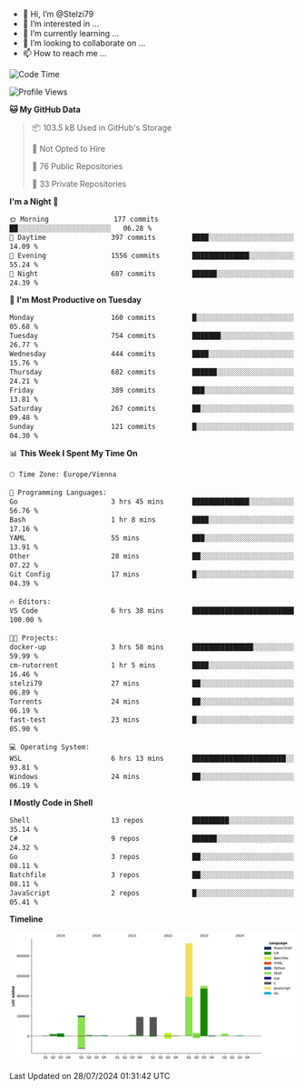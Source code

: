 - 👋 Hi, I’m @Stelzi79
- 👀 I’m interested in ...
- 🌱 I’m currently learning ...
- 💞️ I’m looking to collaborate on ...
- 📫 How to reach me ...

<!--START_SECTION:waka-->
![Code Time](http://img.shields.io/badge/Code%20Time-1%2C014%20hrs%206%20mins-blue)

![Profile Views](http://img.shields.io/badge/Profile%20Views-0-blue)

**🐱 My GitHub Data** 

> 📦 103.5 kB Used in GitHub's Storage 
 > 
> 🚫 Not Opted to Hire
 > 
> 📜 76 Public Repositories 
 > 
> 🔑 33 Private Repositories 
 > 
**I'm a Night 🦉** 

```text
🌞 Morning                177 commits         ██░░░░░░░░░░░░░░░░░░░░░░░   06.28 % 
🌆 Daytime                397 commits         ████░░░░░░░░░░░░░░░░░░░░░   14.09 % 
🌃 Evening                1556 commits        ██████████████░░░░░░░░░░░   55.24 % 
🌙 Night                  687 commits         ██████░░░░░░░░░░░░░░░░░░░   24.39 % 
```
📅 **I'm Most Productive on Tuesday** 

```text
Monday                   160 commits         █░░░░░░░░░░░░░░░░░░░░░░░░   05.68 % 
Tuesday                  754 commits         ███████░░░░░░░░░░░░░░░░░░   26.77 % 
Wednesday                444 commits         ████░░░░░░░░░░░░░░░░░░░░░   15.76 % 
Thursday                 682 commits         ██████░░░░░░░░░░░░░░░░░░░   24.21 % 
Friday                   389 commits         ███░░░░░░░░░░░░░░░░░░░░░░   13.81 % 
Saturday                 267 commits         ██░░░░░░░░░░░░░░░░░░░░░░░   09.48 % 
Sunday                   121 commits         █░░░░░░░░░░░░░░░░░░░░░░░░   04.30 % 
```


📊 **This Week I Spent My Time On** 

```text
🕑︎ Time Zone: Europe/Vienna

💬 Programming Languages: 
Go                       3 hrs 45 mins       ██████████████░░░░░░░░░░░   56.76 % 
Bash                     1 hr 8 mins         ████░░░░░░░░░░░░░░░░░░░░░   17.16 % 
YAML                     55 mins             ███░░░░░░░░░░░░░░░░░░░░░░   13.91 % 
Other                    28 mins             ██░░░░░░░░░░░░░░░░░░░░░░░   07.22 % 
Git Config               17 mins             █░░░░░░░░░░░░░░░░░░░░░░░░   04.39 % 

🔥 Editors: 
VS Code                  6 hrs 38 mins       █████████████████████████   100.00 % 

🐱‍💻 Projects: 
docker-up                3 hrs 58 mins       ███████████████░░░░░░░░░░   59.99 % 
cm-rutorrent             1 hr 5 mins         ████░░░░░░░░░░░░░░░░░░░░░   16.46 % 
stelzi79                 27 mins             ██░░░░░░░░░░░░░░░░░░░░░░░   06.89 % 
Torrents                 24 mins             ██░░░░░░░░░░░░░░░░░░░░░░░   06.19 % 
fast-test                23 mins             █░░░░░░░░░░░░░░░░░░░░░░░░   05.90 % 

💻 Operating System: 
WSL                      6 hrs 13 mins       ███████████████████████░░   93.81 % 
Windows                  24 mins             ██░░░░░░░░░░░░░░░░░░░░░░░   06.19 % 
```

**I Mostly Code in Shell** 

```text
Shell                    13 repos            █████████░░░░░░░░░░░░░░░░   35.14 % 
C#                       9 repos             ██████░░░░░░░░░░░░░░░░░░░   24.32 % 
Go                       3 repos             ██░░░░░░░░░░░░░░░░░░░░░░░   08.11 % 
Batchfile                3 repos             ██░░░░░░░░░░░░░░░░░░░░░░░   08.11 % 
JavaScript               2 repos             █░░░░░░░░░░░░░░░░░░░░░░░░   05.41 % 
```



**Timeline**

![Lines of Code chart](https://raw.githubusercontent.com/Stelzi79/Stelzi79/main/assets/bar_graph.png)


 Last Updated on 28/07/2024 01:31:42 UTC
<!--END_SECTION:waka-->

<!---
Stelzi79/Stelzi79 is a ✨ special ✨ repository because its `README.md` (this file) appears on your GitHub profile.
You can click the Preview link to take a look at your changes.
--->
